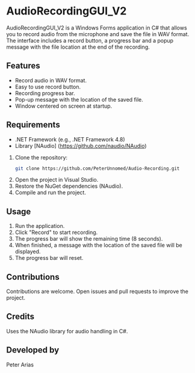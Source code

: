 # AudioRecordingGUI_V2

AudioRecordingGUI_V2 is a Windows Forms application in C# that allows you to record audio from the microphone and save the file in WAV format. The interface includes a record button, a progress bar and a popup message with the file location at the end of the recording.

## Features

- Record audio in WAV format.
- Easy to use record button.
- Recording progress bar.
- Pop-up message with the location of the saved file.
- Window centered on screen at startup.

## Requirements

- .NET Framework (e.g., .NET Framework 4.8)
- Library [NAudio] (https://github.com/naudio/NAudio)

1. Clone the repository:
   ````bash
   git clone https://github.com/PeterUnnomed/Audio-Recording.git
2. Open the project in Visual Studio. 
3. Restore the NuGet dependencies (NAudio).
4. Compile and run the project.

## Usage
1. Run the application.
2. Click "Record" to start recording.
3. The progress bar will show the remaining time (8 seconds).
4. When finished, a message with the location of the saved file will be displayed.
5. The progress bar will reset.

## Contributions
Contributions are welcome. Open issues and pull requests to improve the project.

## Credits
Uses the NAudio library for audio handling in C#.

## Developed by 
Peter Arias 
